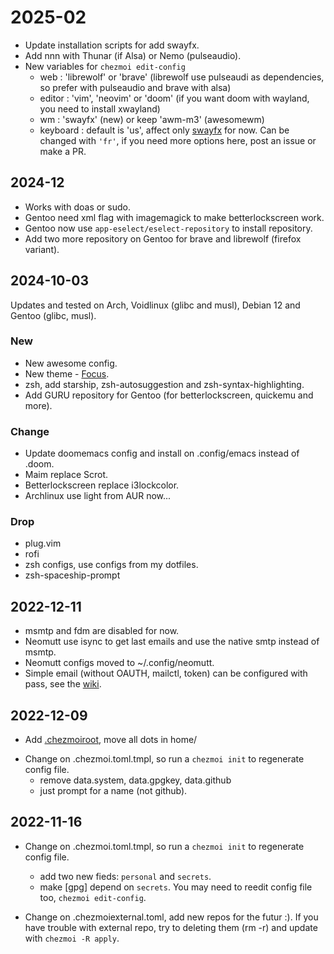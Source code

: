 # 2025-02
* Update installation scripts for add swayfx.
* Add nnn with Thunar (if Alsa) or Nemo (pulseaudio).
* New variables for `chezmoi edit-config`
  - web : 'librewolf' or 'brave' (librewolf use pulseaudi as dependencies, so prefer with pulseaudio and brave with alsa)
  - editor : 'vim', 'neovim' or 'doom' (if you want doom with wayland, you need to install xwayland)
  - wm : 'swayfx' (new) or keep 'awm-m3' (awesomewm)
  - keyboard : default is 'us', affect only [swayfx](https://github.com/szorfein/dots/blob/swayfx-master/home/private_dot_config/sway/keyboard.tmpl) for now. Can be changed with `'fr'`, if you need more options here, post an issue or make a PR.

## 2024-12
- Works with doas or sudo.
- Gentoo need xml flag with imagemagick to make betterlockscreen work.
- Gentoo now use `app-eselect/eselect-repository` to install repository.
- Add two more repository on Gentoo for brave and librewolf (firefox variant).

## 2024-10-03
Updates and tested on Arch, Voidlinux (glibc and musl), Debian 12 and Gentoo (glibc, musl).

### New
- New awesome config.
- New theme - [Focus](https://github.com/szorfein/dotfiles).
- zsh, add starship, zsh-autosuggestion and zsh-syntax-highlighting.
- Add GURU repository for Gentoo (for betterlockscreen, quickemu and more).

### Change
- Update doomemacs config and install on .config/emacs instead of .doom.
- Maim replace Scrot.
- Betterlockscreen replace i3lockcolor.
- Archlinux use light from AUR now...

### Drop
- plug.vim
- rofi
- zsh configs, use configs from my dotfiles.
- zsh-spaceship-prompt

## 2022-12-11

* msmtp and fdm are disabled for now.
* Neomutt use isync to get last emails and use the native smtp instead of msmtp.
* Neomutt configs moved to ~/.config/neomutt.
* Simple email (without OAUTH, mailctl, token) can be configured with pass, see the
  [wiki](https://github.com/szorfein/dots/wiki/Mail).

## 2022-12-09

* Add
  [.chezmoiroot](https://www.chezmoi.io/user-guide/advanced/customize-your-source-directory/#use-a-subdirectory-of-your-dotfiles-repo-as-the-root-of-the-source-state), move all dots in home/
+ Change on .chezmoi.toml.tmpl, so run a `chezmoi init` to regenerate config file.
  - remove data.system, data.gpgkey, data.github
  - just prompt for a name (not github).

## 2022-11-16

+ Change on .chezmoi.toml.tmpl, so run a `chezmoi init` to regenerate config file.
  - add two new fieds: `personal` and `secrets`.
  - make [gpg] depend on `secrets`.
You may need to reedit config file too, `chezmoi edit-config`.

+ Change on .chezmoiexternal.toml, add new repos for the futur :).
If you have trouble with external repo, try to deleting them (rm -r) and update with `chezmoi -R apply`.
